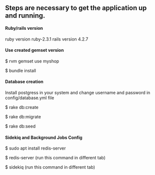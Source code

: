 ## Steps are necessary to get the application up and running. ##

#### Ruby/rails version ####
  ruby version ruby-2.3.1
  rails version 4.2.7

#### Use created gemset version ####
  $ rvm gemset use myshop
  
  $ bundle install

#### Database creation ####
  Install postgress in your system and change username and password in config/database.yml file
  
  $ rake db:create
  
  $ rake db:migrate
  
  $ rake db:seed

#### Sidekiq and Background Jobs Config ####
  
  $ sudo apt install redis-server

  $ redis-server (run this command in different tab)

  $ sidekiq (run this command in different tab)
